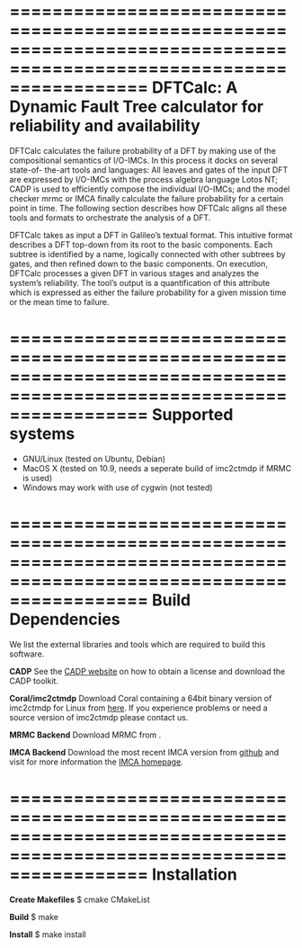 =====================================================================================================================
DFTCalc: A Dynamic Fault Tree calculator for reliability and availability
=====================================================================================================================

DFTCalc calculates the failure probability of a DFT by making use of the compositional semantics of I/O-IMCs. In this process it docks on several state-of- the-art tools and languages: All leaves and gates of the input DFT are expressed by I/O-IMCs with the process algebra language Lotos NT; CADP is used to efficiently compose the individual I/O-IMCs; and the model checker mrmc or IMCA finally calculate the failure probability for a certain point in time. The following section describes how DFTCalc aligns all these tools and formats to orchestrate the analysis of a DFT.

DFTCalc takes as input a DFT in Galileo’s textual format. This intuitive format describes a DFT top-down from its root to the basic components. Each subtree is identified by a name, logically connected with other subtrees by gates, and then refined down to the basic components. On execution, DFTCalc processes a given DFT in various stages and analyzes the system’s reliability. The tool’s output is a quantification of this attribute which is expressed as either the failure probability for a given mission time or the mean time to failure.

=====================================================================================================================
Supported systems
=====================================================================================================================

- GNU/Linux (tested on Ubuntu, Debian)
- MacOS X (tested on 10.9, needs a seperate build of imc2ctmdp if MRMC is used)
- Windows may work with use of cygwin (not tested)

=====================================================================================================================
Build Dependencies
=====================================================================================================================

We list the external libraries and tools which are required to build this software.

**CADP**
See the [CADP website](http://www.inrialpes.fr/vasy/cadp/) on how to obtain a license and download the CADP toolkit.

**Coral/imc2ctmdp**
Download Coral containing a 64bit binary version of imc2ctmdp for Linux from [here](http://fmt.ewi.utwente.nl/tools/dftcalc/coral_64bit_cadp2009h.tar.gz). If you experience problems or need a source version of imc2ctmdp please contact us.

**MRMC Backend**
Download MRMC from <the MRMC homepage>.

**IMCA Backend**
Download the most recent IMCA version from [github](https://github.com/utwente-fmt/imca) and visit for more information the [IMCA homepage](http://www-i2.informatik.rwth-aachen.de/imca/index.html).

=====================================================================================================================
Installation
=====================================================================================================================

**Create Makefiles**
$ cmake CMakeList

**Build**
$ make

**Install**
$ make install
